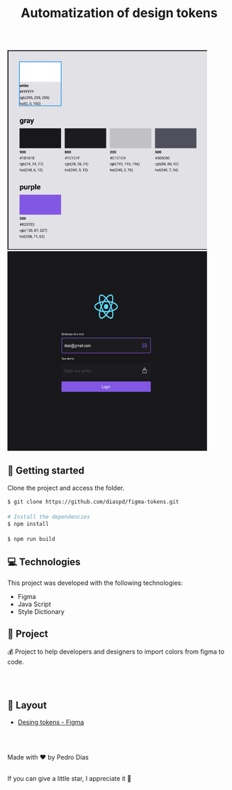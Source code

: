 <h1 align="center">
  Automatization of design tokens
</h1>

<br></br>

<div diplay="flex" flex-direction="row">
  <img src="colors.png" width="450px" height="450px" margin-left="5px" /> 
  <img src="project.png" width="450px" height="450px" margin-left="5px" /> 
</div>

## 🚀 Getting started

Clone the project and access the folder.

```bash
$ git clone https://github.com/diaspd/figma-tokens.git

# Install the dependencies
$ npm install

$ npm run build

```

## 💻 Technologies

This project was developed with the following technologies:

- Figma
- Java Script
- Style Dictionary


## 📄 Project
💰 Project to help developers and designers to import colors from figma to code.

<br></br>

## 🔖 Layout
- [Desing tokens - Figma](https://www.figma.com/file/jMS3IzcoWVcXLFn6i3AD1g/Figma-for-devs?node-id=8%3A15&t=WdgETcQzY1R4jc4T-0)


<br></br>

Made with ♥ by Pedro Dias <br></br>

If you can give a little star, I appreciate it 🤩
